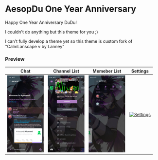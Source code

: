 # AesopDu One Year Anniversary
Happy One Year Anniversary DuDu! 

I couldn't do anything but this theme for you ;)

I can't fully develop a theme yet so this theme is custom fork of "CalmLanscape v by Lanney"

### Preview
| Chat | Channel List | Memeber List | Settings |
| :---: | :---: | :---: | :---: |
| [<img alt="Chat" src=Chat.jpg width="120">](https://github.com/Enderxity/AesopDuXAliucord/blob/main/Chat.jpg?raw=true) | [<img alt="Channel List" src=ChannelList.jpg width="120">](https://github.com/Enderxity/AesopDuXAliucord/blob/main/ChannelList.jpg?raw=true) | [<img alt="Member List" src=MemberList.jpg width="120">](https://github.com/Enderxity/AesopDuXAliucord/blob/main/ChannelList.jpg?raw=true) | [<img alt="Settings" src=assets/settings.jpg width="120">](https://github.com/pekoexe/AliucordThemes/blob/main/assets/settings.jpg?raw=true) |
